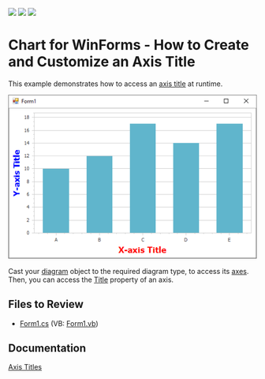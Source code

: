 <!-- default badges list -->
![](https://img.shields.io/endpoint?url=https://codecentral.devexpress.com/api/v1/VersionRange/128574101/22.2.1%2B)
[![](https://img.shields.io/badge/Open_in_DevExpress_Support_Center-FF7200?style=flat-square&logo=DevExpress&logoColor=white)](https://supportcenter.devexpress.com/ticket/details/E1366)
[![](https://img.shields.io/badge/📖_How_to_use_DevExpress_Examples-e9f6fc?style=flat-square)](https://docs.devexpress.com/GeneralInformation/403183)
<!-- default badges end -->

# Chart for WinForms -  How to Create and Customize an Axis Title

This example demonstrates how to access an [axis title](https://docs.devexpress.com/WindowsForms/5801/controls-and-libraries/chart-control/axes/axis-titles?p=netframework) at runtime.

![Chart](images/chart.png)

Cast your [diagram](https://docs.devexpress.com/WindowsForms/DevExpress.XtraCharts.ChartControl.Diagram?p=netframework) object to the required diagram type, to access its [axes](https://docs.devexpress.com/WindowsForms/5779/controls-and-libraries/chart-control/diagram/axes). Then, you can access the [Title](https://docs.devexpress.com/CoreLibraries/DevExpress.XtraCharts.Axis2D.Title?p=netframework) property of an axis.

## Files to Review

* [Form1.cs](./CS/AxisTitle/Form1.cs) (VB: [Form1.vb](./VB/AxisTitle/Form1.vb))

## Documentation

[Axis Titles](https://docs.devexpress.com/WindowsForms/5801/controls-and-libraries/chart-control/axes/axis-titles)
